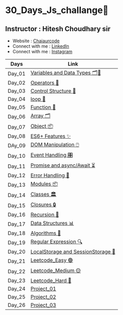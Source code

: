 # 30_Days_Js_challange🍵
## Instructor : Hitesh Choudhary sir
- Website :  [Chaiaurcode](https://chaicode.com/)
- Connect with me : [LinkedIn](https://www.linkedin.com/in/kishangupta09/)
- Connect with me : [Instagram](https://www.instagram.com/kishan_n_09/)

| Days | Link|
| ------------- | ------------- |
| Day_01| [Variables and Data Types 🗂️🔢](https://github.com/Kishan-Guptaa/30_Days_Js_challange/blob/main/Day_01_Variables_and_Datatypes/index1.js) |
| Day_02| [Operators 🔣](https://github.com/Kishan-Guptaa/30_Days_Js_challange/blob/main/Day_2_Operators/index2.js)|
| Day_03| [Control Structure 🔀](https://github.com/Kishan-Guptaa/30_Days_Js_challange/tree/main/Day_03_Control%20Structures)|
| Day_04| [loop 🔁](https://github.com/Kishan-Guptaa/30_Days_Js_challange/tree/main/Day_04_Loops)|
| Day_05| [Function 🔧](https://github.com/Kishan-Guptaa/30_Days_Js_challange/blob/main/Day_05_Function/index5.js)|
| Day_06| [Array 🗂️](https://github.com/Kishan-Guptaa/30_Days_Js_challange/blob/main/Day_06_Array/index6.js)|
| Day_07| [Object 📦](https://github.com/Kishan-Guptaa/30_Days_Js_challange/blob/main/Day_07_OBJECTs/index7.js)|
| Day_08| [ES6+ Features ✨](https://github.com/Kishan-Guptaa/30_Days_Js_challange/blob/main/Day_07_OBJECTs/index7.js)|)|
| DAy_09| [DOM Manipulation 🖱️](https://github.com/Kishan-Guptaa/30_Days_Js_challange/blob/main/Day_09_DOM-Manipulation/index9.js)|
| Day_10| [Event Handling 🎛️](https://github.com/Kishan-Guptaa/30_Days_Js_challange/blob/main/Day_10_Event_Handling/index10.js)|
| Day_11|[Promise and async/Await ⏳](https://github.com/Kishan-Guptaa/30_Days_Js_challange/blob/main/Day_11_Promise%20and%20Async%20%7C%20Await/index11.js)|
| Day_12|[Error Handling 🚨](https://github.com/Kishan-Guptaa/30_Days_Js_challange/blob/main/Day_12_Error_Handling/index12.js)|
| Day_13|[Modules 📦](https://github.com/Kishan-Guptaa/30_Days_Js_challange/tree/main/Day_13_Modules)|
| Day_14|[Classes 🏛️](https://github.com/Kishan-Guptaa/30_Days_Js_challange/blob/main/Day_14_Classes/index14.js)|
| Day_15|[Closures 🔒](https://github.com/Kishan-Guptaa/30_Days_Js_challange/blob/main/Day_15_Closures/index15.js)|
| Day_16|[Recursion 🔄](https://github.com/Kishan-Guptaa/30_Days_Js_challange/blob/main/Day_16_Recursion/index16.js)|
| Day_17|[Data Structures  📊](https://github.com/Kishan-Guptaa/30_Days_Js_challange/blob/main/Day_17_Data-Structures/index17.js)|
| Day_18|[Algorithms 🧩](https://github.com/Kishan-Guptaa/30_Days_Js_challange/blob/main/Day_18_Algorithms/index18.js)|
| Day_19|[Regular Expression 🔍](https://github.com/Kishan-Guptaa/30_Days_Js_challange/blob/main/Day_19_Regular%20Expression/index19.js)|
| Day_20|[LocalStorage and SessionStorage 💾](https://github.com/Kishan-Guptaa/30_Days_Js_challange/blob/main/Day_20_Local_and_session_Storage/index20.js)|
| Day_21|[Leetcode_Easy 🟢](https://github.com/Kishan-Guptaa/30_Days_Js_challange/blob/main/Day_21_leetcode_easy/index21.js)|
| Day_22|[Leetcode_Medium 🟡](https://github.com/Kishan-Guptaa/30_Days_Js_challange/blob/main/Day_22_Leetcode_medim/index22.js)|
| Day_23|[Leetcode_Hard 🔴](https://github.com/Kishan-Guptaa/30_Days_Js_challange/blob/main/Day_23_Leetcode_Hard/index23.js)|
| Day_24|[Project_01](https://github.com/Kishan-Guptaa/30_Days_Js_challange/blob/main/Day_24_Project_01/index24.js)|
| Day_25|[Project_02](https://github.com/Kishan-Guptaa/30_Days_Js_challange/blob/main/Day_25_project_02/script.js)|
| Day_26|[Project_03](https://github.com/Kishan-Guptaa/30_Days_Js_challange/tree/main/Day_26_Project_03)|


